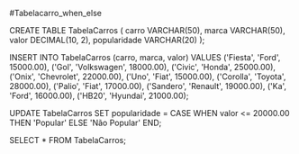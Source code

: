 #Tabelacarro_when_else

CREATE TABLE TabelaCarros (
    carro VARCHAR(50),
    marca VARCHAR(50),
    valor DECIMAL(10, 2),
    popularidade VARCHAR(20)
);

INSERT INTO TabelaCarros (carro, marca, valor)
VALUES
    ('Fiesta', 'Ford', 15000.00),
    ('Gol', 'Volkswagen', 18000.00),
    ('Civic', 'Honda', 25000.00),
    ('Onix', 'Chevrolet', 22000.00),
    ('Uno', 'Fiat', 15000.00),
    ('Corolla', 'Toyota', 28000.00),
    ('Palio', 'Fiat', 17000.00),
    ('Sandero', 'Renault', 19000.00),
    ('Ka', 'Ford', 16000.00),
    ('HB20', 'Hyundai', 21000.00);

UPDATE TabelaCarros
SET popularidade = CASE
    WHEN valor <= 20000.00 THEN 'Popular'
    ELSE 'Não Popular'
END;

SELECT * FROM TabelaCarros;
